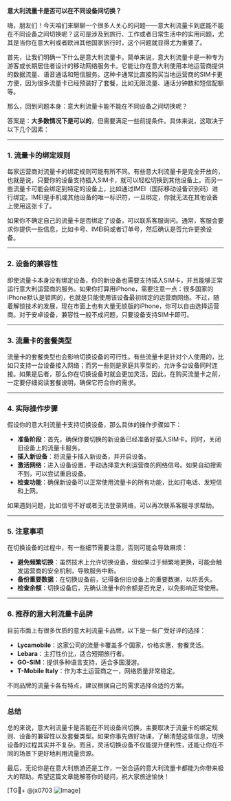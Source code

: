 **意大利流量卡是否可以在不同设备间切换？**

嗨，朋友们！今天咱们来聊聊一个很多人关心的问题——意大利流量卡到底能不能在不同设备之间切换呢？这可是涉及到旅行、工作或者日常生活中的实用问题，尤其是当你在意大利或者欧洲其他国家旅行时，这个问题就显得尤为重要了。

首先，让我们明确一下什么是意大利流量卡。简单来说，意大利流量卡是一种专为游客或长期居住者设计的移动网络服务卡。它能让你在意大利使用本地运营商提供的数据流量、语音通话和短信服务。这种卡通常比直接购买当地运营商的SIM卡更方便，因为很多流量卡已经预装好了套餐，比如无限流量、通话分钟数和短信配额等。

那么，回到问题本身：意大利流量卡能不能在不同设备之间切换呢？

答案是：**大多数情况下是可以的**，但需要满足一些前提条件。具体来说，这取决于以下几个因素：

---

### 1. **流量卡的绑定规则**
   每家运营商对流量卡的绑定规则可能有所不同。有些意大利流量卡是完全开放的，也就是说，只要你的设备支持插入SIM卡，就可以轻松切换到其他设备上。而另一些流量卡可能会绑定到特定的设备上，比如通过IMEI（国际移动设备识别码）进行绑定。IMEI是手机或其他设备的唯一标识符，一旦绑定，你就无法在其他设备上使用这张卡了。

   如果你不确定自己的流量卡是否绑定了设备，可以联系客服询问。通常，客服会要求你提供一些信息，比如卡号、IMEI码或者订单号，然后确认是否允许更换设备。

---

### 2. **设备的兼容性**
   即使流量卡本身没有绑定设备，你的新设备也需要支持插入SIM卡，并且能够正常运行意大利运营商的服务。如果你打算用iPhone，需要注意一点：很多国家的iPhone默认是锁网的，也就是只能使用该设备最初绑定的运营商网络。不过，随着解锁技术的发展，现在市面上也有大量无锁版的iPhone，你可以自由选择运营商。对于安卓设备，兼容性一般不成问题，只要设备支持SIM卡即可。

---

### 3. **流量卡的套餐类型**
   流量卡的套餐类型也会影响切换设备的可行性。有些流量卡是针对个人使用的，比如只支持一台设备接入网络；而另一些则是家庭共享型的，允许多台设备同时连接。如果是后者，那么你在切换设备时就会更加灵活。因此，在购买流量卡之前，一定要仔细阅读套餐说明，确保它符合你的需求。

---

### 4. **实际操作步骤**
   假设你的意大利流量卡支持切换设备，那么具体的操作步骤如下：
   
   - **准备阶段**：首先，确保你要切换的新设备已经准备好插入SIM卡。同时，关闭旧设备上的流量卡服务。
   - **插入新设备**：将流量卡插入新设备，并开启设备。
   - **激活网络**：进入设备设置，手动选择意大利运营商的网络信号。如果自动搜索不到，可以尝试重启设备。
   - **检查功能**：确保新设备可以正常使用流量卡的所有功能，比如打电话、发短信和上网。

   如果遇到问题，比如信号不好或者无法登录网络，可以再次联系客服寻求帮助。

---

### 5. **注意事项**
   在切换设备的过程中，有一些细节需要注意，否则可能会导致麻烦：

   - **避免频繁切换**：虽然技术上允许切换设备，但如果过于频繁地更换，可能会触发运营商的安全机制，导致服务中断。
   - **备份重要数据**：在切换设备前，记得备份旧设备上的重要数据，以防丢失。
   - **检查余额**：切换设备后，先确认流量卡的余额是否充足，以免影响正常使用。

---

### 6. **推荐的意大利流量卡品牌**
   目前市面上有很多优质的意大利流量卡品牌，以下是一些广受好评的选择：
   
   - **Lycamobile**：这家公司的流量卡覆盖多个国家，价格实惠，套餐灵活。
   - **Lebara**：主打性价比，适合短期旅行者。
   - **GO-SIM**：提供多种语言支持，适合多国漫游。
   - **T-Mobile Italy**：作为本土运营商之一，网络质量非常稳定。

   不同品牌的流量卡各有特点，建议根据自己的需求选择合适的方案。

---

### 总结
总的来说，意大利流量卡是否能在不同设备间切换，主要取决于流量卡的绑定规则、设备的兼容性以及套餐类型。如果你事先做好功课，了解清楚这些信息，切换设备的过程其实并不复杂。而且，灵活切换设备不仅能提升便利性，还能让你在不同的场景下更好地利用流量资源。

最后，无论你是在意大利旅游还是工作，一张合适的意大利流量卡都能为你带来极大的帮助。希望这篇文章能解答你的疑问，祝大家旅途愉快！

[TG💪+ @jx0703 ![Image](https://github.com/user-attachments/assets/dbca1d08-cadb-493c-b0ec-ad6f7a83f270)]